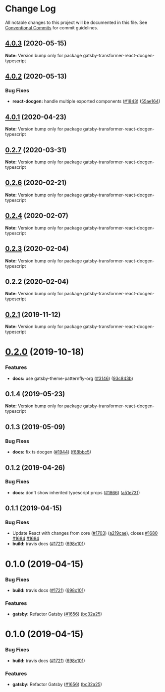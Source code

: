 # Change Log

All notable changes to this project will be documented in this file.
See [Conventional Commits](https://conventionalcommits.org) for commit guidelines.

## [4.0.3](https://github.com/patternfly/patternfly-org/compare/gatsby-transformer-react-docgen-typescript@4.0.2...gatsby-transformer-react-docgen-typescript@4.0.3) (2020-05-15)

**Note:** Version bump only for package gatsby-transformer-react-docgen-typescript





## [4.0.2](https://github.com/patternfly/patternfly-org/compare/gatsby-transformer-react-docgen-typescript@4.0.1...gatsby-transformer-react-docgen-typescript@4.0.2) (2020-05-13)


### Bug Fixes

* **react-docgen:** handle multiple exported components ([#1843](https://github.com/patternfly/patternfly-org/issues/1843)) ([55ae164](https://github.com/patternfly/patternfly-org/commit/55ae16457b07243a44f3e68b3be40c9759a01985))





## [4.0.1](https://github.com/patternfly/patternfly-org/compare/gatsby-transformer-react-docgen-typescript@0.2.7...gatsby-transformer-react-docgen-typescript@4.0.1) (2020-04-23)

**Note:** Version bump only for package gatsby-transformer-react-docgen-typescript





## [0.2.7](https://github.com/patternfly/patternfly-org/compare/gatsby-transformer-react-docgen-typescript@0.2.6...gatsby-transformer-react-docgen-typescript@0.2.7) (2020-03-31)

**Note:** Version bump only for package gatsby-transformer-react-docgen-typescript





## [0.2.6](https://github.com/patternfly/patternfly-org/compare/gatsby-transformer-react-docgen-typescript@0.2.4...gatsby-transformer-react-docgen-typescript@0.2.6) (2020-02-21)

**Note:** Version bump only for package gatsby-transformer-react-docgen-typescript





## [0.2.4](https://github.com/patternfly/patternfly-org/compare/gatsby-transformer-react-docgen-typescript@0.2.3...gatsby-transformer-react-docgen-typescript@0.2.4) (2020-02-07)

**Note:** Version bump only for package gatsby-transformer-react-docgen-typescript





## [0.2.3](https://github.com/patternfly/patternfly-org/compare/gatsby-transformer-react-docgen-typescript@0.2.2...gatsby-transformer-react-docgen-typescript@0.2.3) (2020-02-04)

**Note:** Version bump only for package gatsby-transformer-react-docgen-typescript





## 0.2.2 (2020-02-04)

**Note:** Version bump only for package gatsby-transformer-react-docgen-typescript





## [0.2.1](https://github.com/patternfly/patternfly-react/compare/gatsby-transformer-react-docgen-typescript@0.2.0...gatsby-transformer-react-docgen-typescript@0.2.1) (2019-11-12)

**Note:** Version bump only for package gatsby-transformer-react-docgen-typescript





# [0.2.0](https://github.com/patternfly/patternfly-react/compare/gatsby-transformer-react-docgen-typescript@0.1.4...gatsby-transformer-react-docgen-typescript@0.2.0) (2019-10-18)


### Features

* **docs:** use gatsby-theme-patternfly-org ([#3146](https://github.com/patternfly/patternfly-react/issues/3146)) ([93c843b](https://github.com/patternfly/patternfly-react/commit/93c843b))





## 0.1.4 (2019-05-23)

**Note:** Version bump only for package gatsby-transformer-react-docgen-typescript





## 0.1.3 (2019-05-09)


### Bug Fixes

* **docs:** fix ts docgen ([#1944](https://github.com/patternfly/patternfly-react/issues/1944)) ([f68bbc5](https://github.com/patternfly/patternfly-react/commit/f68bbc5))





## 0.1.2 (2019-04-26)


### Bug Fixes

* **docs:** don't show inherited typescript props ([#1866](https://github.com/patternfly/patternfly-react/issues/1866)) ([a51e731](https://github.com/patternfly/patternfly-react/commit/a51e731))





## 0.1.1 (2019-04-15)


### Bug Fixes

* Update React with changes from core ([#1703](https://github.com/patternfly/patternfly-react/issues/1703)) ([a219cae](https://github.com/patternfly/patternfly-react/commit/a219cae)), closes [#1680](https://github.com/patternfly/patternfly-react/issues/1680) [#1684](https://github.com/patternfly/patternfly-react/issues/1684) [#1684](https://github.com/patternfly/patternfly-react/issues/1684)
* **build:** travis docs ([#1721](https://github.com/patternfly/patternfly-react/issues/1721)) ([698c101](https://github.com/patternfly/patternfly-react/commit/698c101))





# 0.1.0 (2019-04-15)


### Bug Fixes

* **build:** travis docs ([#1721](https://github.com/redallen/patternfly-react/issues/1721)) ([698c101](https://github.com/redallen/patternfly-react/commit/698c101))


### Features

* **gatsby:** Refactor Gatsby ([#1656](https://github.com/redallen/patternfly-react/issues/1656)) ([bc32a25](https://github.com/redallen/patternfly-react/commit/bc32a25))





# 0.1.0 (2019-04-15)


### Bug Fixes

* **build:** travis docs ([#1721](https://github.com/redallen/patternfly-react/issues/1721)) ([698c101](https://github.com/redallen/patternfly-react/commit/698c101))


### Features

* **gatsby:** Refactor Gatsby ([#1656](https://github.com/redallen/patternfly-react/issues/1656)) ([bc32a25](https://github.com/redallen/patternfly-react/commit/bc32a25))
